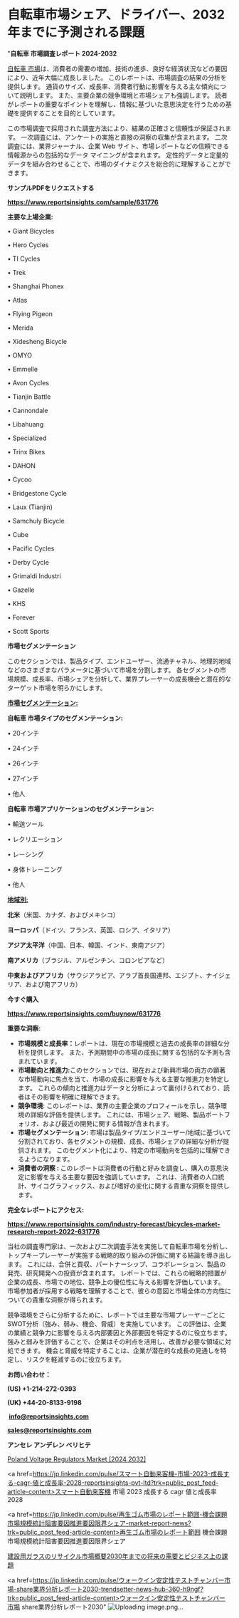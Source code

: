 # 自転車市場シェア、ドライバー、2032年までに予測される課題

"<strong>自転車 市場調査レポート 2024-2032</strong>

<a href=https://www.reportsinsights.com/sample/631776>自転車 市場</a>は、消費者の需要の増加、技術の進歩、良好な経済状況などの要因により、近年大幅に成長しました。 このレポートは、市場調査の結果の分析を提供します。 通貨のサイズ、成長率、消費者行動に影響を与える主な傾向について説明します。 また、主要企業の競争環境と市場シェアも強調します。 読者がレポートの重要なポイントを理解し、情報に基づいた意思決定を行うための基礎を提供することを目的としています。

この市場調査で採用された調査方法により、結果の正確さと信頼性が保証されます。 一次調査には、アンケートの実施と直接の洞察の収集が含まれます。 二次調査には、業界ジャーナル、企業 Web サイト、市場レポートなどの信頼できる情報源からの包括的なデータ マイニングが含まれます。 定性的データと定量的データを組み合わせることで、市場のダイナミクスを総合的に理解することができます。

<strong><b>サンプルPDFをリクエストする</b></strong>

<a href=https://www.reportsinsights.com/sample/631776><strong><u>https://www.reportsinsights.com/sample/631776</u></strong></a>

<strong>主要な上場企業:</strong>

• Giant Bicycles

• Hero Cycles

• TI Cycles

• Trek

• Shanghai Phonex

• Atlas

• Flying Pigeon

• Merida

• Xidesheng Bicycle

• OMYO

• Emmelle

• Avon Cycles

• Tianjin Battle

• Cannondale

• Libahuang

• Specialized

• Trinx Bikes

• DAHON

• Cycoo

• Bridgestone Cycle

• Laux (Tianjin)

• Samchuly Bicycle

• Cube

• Pacific Cycles

• Derby Cycle

• Grimaldi Industri

• Gazelle

• KHS

• Forever

• Scott Sports

<strong>市場セグメンテーション</strong>

このセクションでは、製品タイプ、エンドユーザー、流通チャネル、地理的地域などのさまざまなパラメータに基づいて市場を分割します。 各セグメントの市場規模、成長率、市場シェアを分析して、業界プレーヤーの成長機会と潜在的なターゲット市場を明らかにします。

<strong><u>市場セグメンテーション</u></strong><strong><u>:</u></strong>

<strong>自転車 市場タイプのセグメンテーション:</strong>

• 20インチ

• 24インチ

• 26インチ

• 27インチ

• 他人

<strong>自転車 市場アプリケーションのセグメンテーション:</strong>

• 輸送ツール

• レクリエーション

• レーシング

• 身体トレーニング

• 他人

<strong><u>地域別</u></strong><strong><u>:</u></strong>

<strong>北米</strong>（米国、カナダ、およびメキシコ）

<strong>ヨーロッパ</strong>（ドイツ、フランス、英国、ロシア、イタリア）

<strong>アジア太平洋</strong>（中国、日本、韓国、インド、東南アジア）

<strong>南アメリカ</strong>（ブラジル、アルゼンチン、コロンビアなど）

<strong>中東およびアフリカ</strong>（サウジアラビア、アラブ首長国連邦、エジプト、ナイジェリア、および南アフリカ）

<strong>今すぐ購入</strong>

<a href=https://www.reportsinsights.com/buynow/631776><strong><u>https://www.reportsinsights.com/buynow/631776</u></strong></a>

<strong>重要な洞察:</strong>
<ul>
  <li><strong>市場規模と成長率：</strong>レポートは、現在の市場規模と過去の成長率の詳細な分析を提供します。 また、予測期間中の市場の成長に関する包括的な予測も含まれています。</li>
  <li><strong>市場動向と推進力:</strong>このセクションでは、現在および新興市場の両方の顕著な市場動向に焦点を当て、市場の成長に影響を与える主要な推進力を特定します。 これらの傾向と推進力はデータと分析によって裏付けられており、読者はその影響を明確に理解できます。</li>
  <li><strong>競争環境</strong>: このレポートは、業界の主要企業のプロフィールを示し、競争環境の詳細な評価を提供します。 これには、市場シェア、戦略、製品ポートフォリオ、および最近の開発に関する情報が含まれます。</li>
  <li><strong>市場セグメンテーション: </strong>市場は製品タイプ/エンドユーザー/地域に基づいて分割されており、各セグメントの規模、成長、市場シェアの詳細な分析が提供されます。 このセグメント化により、特定の市場動向を包括的に理解できるようになります。</li>
  <li><strong>消費者の洞察 : </strong>このレポートは消費者の行動と好みを調査し、購入の意思決定に影響を与える主要な要因を強調しています。 これは、消費者の人口統計、サイコグラフィックス、および嗜好の変化に関する貴重な洞察を提供します。</li>
</ul>
<strong>完全なレポートにアクセス:</strong>

<a href=https://www.reportsinsights.com/industry-forecast/bicycles-market-research-report-2022-631776><strong><u><b>https://www.reportsinsights.com/industry-forecast/bicycles-market-research-report-2022-631776</b></u></strong></a>

当社の調査専門家は、一次および二次調査手法を実施して自転車市場を分析し、トップキープレーヤーが実施する戦略的取り組みの評価に関する結論を導き出します。 これには、合併と買収、パートナーシップ、コラボレーション、製品の発売、研究開発への投資が含まれます。 レポートでは、これらの戦略的措置が企業の成長、市場での地位、競争上の優位性に与える影響を評価しています。 市場参加者が採用する戦略を理解することで、彼らの意図と市場全体の方向性についての貴重な洞察が得られます。

競争環境をさらに分析するために、レポートでは主要な市場プレーヤーごとにSWOT分析（強み、弱み、機会、脅威）を実施しています。 この評価は、企業の業績と競争力に影響を与える内部要因と外部要因を特定するのに役立ちます。 強みと弱みを評価することで、企業はその利点を活用し、改善が必要な領域に対処できます。 機会と脅威を特定することは、企業が潜在的な成長の見通しを特定し、リスクを軽減するのに役立ちます。

<strong>お問い合わせ：</strong>

<strong>(US) +1-214-272-0393</strong>

<strong>(UK) +44-20-8133-9198</strong>

<strong> </strong><a href=info@reportsinsights.com><strong><u>info@reportsinsights.com</u></strong></a>

<a href=sales@reportsinsights.com><strong><u>sales@reportsinsights.com</u></strong></a>

<strong>アンセレ アンデレン ベリヒテ</strong>

<a href=https://www.linkedin.com/pulse/poland-voltage-regulators-market-2024-top-players-13fnf/>Poland Voltage Regulators Market [2024 2032]</a>

<a href=https://jp.linkedin.com/pulse/スマート自動来客機-市場-2023-成長する-cagr-値と成長率-2028-reportsinsights-pvt-ltd?trk=public_post_feed-article-content>スマート自動来客機 市場 2023 成長する cagr 値と成長率 2028</a>

<a href=https://jp.linkedin.com/pulse/再生ゴム市場のレポート範囲-機会課題市場規模統計阻害要因推進要因限界シェア-market-report-news?trk=public_post_feed-article-content>再生ゴム市場のレポート範囲 機会課題市場規模統計阻害要因推進要因限界シェア</a>

<a href=https://www.linkedin.com/pulse/建設用ガラスのリサイクル市場概要2030年までの将来の需要とビジネス上の課題-community-market-research-qk7be/>建設用ガラスのリサイクル市場概要2030年までの将来の需要とビジネス上の課題</a>

<a href=https://jp.linkedin.com/pulse/ウォークイン安定性テストチャンバー市場-share業界分析レポート2030-trendsetter-news-hub-360-h9ngf?trk=public_post_feed-article-content>ウォークイン安定性テストチャンバー市場 share業界分析レポート2030</a>"
![Uploading image.png…]()
